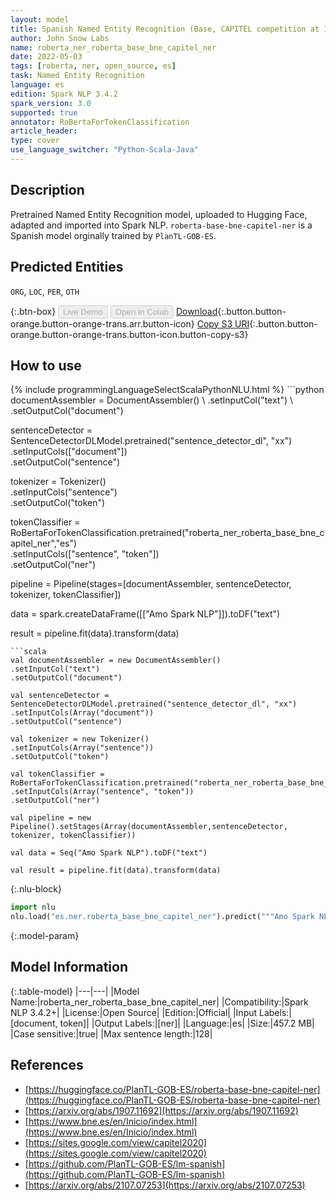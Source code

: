 ```yaml
---
layout: model
title: Spanish Named Entity Recognition (Base, CAPITEL competition at IberLEF 2020 dataset)
author: John Snow Labs
name: roberta_ner_roberta_base_bne_capitel_ner
date: 2022-05-03
tags: [roberta, ner, open_source, es]
task: Named Entity Recognition
language: es
edition: Spark NLP 3.4.2
spark_version: 3.0
supported: true
annotator: RoBertaForTokenClassification
article_header:
type: cover
use_language_switcher: "Python-Scala-Java"
---
```


## Description

Pretrained Named Entity Recognition model, uploaded to Hugging Face, adapted and imported into Spark NLP. `roberta-base-bne-capitel-ner` is a Spanish model orginally trained by `PlanTL-GOB-ES`.

## Predicted Entities

`ORG`, `LOC`, `PER`, `OTH`

{:.btn-box}
<button class="button button-orange" disabled>Live Demo</button>
<button class="button button-orange" disabled>Open in Colab</button>
[Download](https://s3.amazonaws.com/auxdata.johnsnowlabs.com/public/models/roberta_ner_roberta_base_bne_capitel_ner_es_3.4.2_3.0_1651593219771.zip){:.button.button-orange.button-orange-trans.arr.button-icon}
[Copy S3 URI](s3://auxdata.johnsnowlabs.com/public/models/roberta_ner_roberta_base_bne_capitel_ner_es_3.4.2_3.0_1651593219771.zip){:.button.button-orange.button-orange-trans.button-icon.button-copy-s3}

## How to use



<div class="tabs-box" markdown="1">
{% include programmingLanguageSelectScalaPythonNLU.html %}
```python
documentAssembler = DocumentAssembler() \
.setInputCol("text") \
.setOutputCol("document")

sentenceDetector = SentenceDetectorDLModel.pretrained("sentence_detector_dl", "xx")\
.setInputCols(["document"])\
.setOutputCol("sentence")

tokenizer = Tokenizer() \
.setInputCols("sentence") \
.setOutputCol("token")

tokenClassifier = RoBertaForTokenClassification.pretrained("roberta_ner_roberta_base_bne_capitel_ner","es") \
.setInputCols(["sentence", "token"]) \
.setOutputCol("ner")

pipeline = Pipeline(stages=[documentAssembler, sentenceDetector, tokenizer, tokenClassifier])

data = spark.createDataFrame([["Amo Spark NLP"]]).toDF("text")

result = pipeline.fit(data).transform(data)
```
```scala
val documentAssembler = new DocumentAssembler() 
.setInputCol("text") 
.setOutputCol("document")

val sentenceDetector = SentenceDetectorDLModel.pretrained("sentence_detector_dl", "xx")
.setInputCols(Array("document"))
.setOutputCol("sentence")

val tokenizer = new Tokenizer() 
.setInputCols(Array("sentence"))
.setOutputCol("token")

val tokenClassifier = RoBertaForTokenClassification.pretrained("roberta_ner_roberta_base_bne_capitel_ner","es") 
.setInputCols(Array("sentence", "token")) 
.setOutputCol("ner")

val pipeline = new Pipeline().setStages(Array(documentAssembler,sentenceDetector, tokenizer, tokenClassifier))

val data = Seq("Amo Spark NLP").toDF("text")

val result = pipeline.fit(data).transform(data)
```


{:.nlu-block}
```python
import nlu
nlu.load("es.ner.roberta_base_bne_capitel_ner").predict("""Amo Spark NLP""")
```

</div>

{:.model-param}
## Model Information

{:.table-model}
|---|---|
|Model Name:|roberta_ner_roberta_base_bne_capitel_ner|
|Compatibility:|Spark NLP 3.4.2+|
|License:|Open Source|
|Edition:|Official|
|Input Labels:|[document, token]|
|Output Labels:|[ner]|
|Language:|es|
|Size:|457.2 MB|
|Case sensitive:|true|
|Max sentence length:|128|

## References

- [https://huggingface.co/PlanTL-GOB-ES/roberta-base-bne-capitel-ner](https://huggingface.co/PlanTL-GOB-ES/roberta-base-bne-capitel-ner)
- [https://arxiv.org/abs/1907.11692](https://arxiv.org/abs/1907.11692)
- [https://www.bne.es/en/Inicio/index.html](https://www.bne.es/en/Inicio/index.html)
- [https://sites.google.com/view/capitel2020](https://sites.google.com/view/capitel2020)
- [https://github.com/PlanTL-GOB-ES/lm-spanish](https://github.com/PlanTL-GOB-ES/lm-spanish)
- [https://arxiv.org/abs/2107.07253](https://arxiv.org/abs/2107.07253)